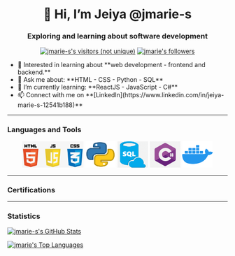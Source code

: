 
<!---
jmarie-s/jmarie-s is a ✨ special ✨ repository because its `README.md` (this file) appears on your GitHub profile.
You can click the Preview link to take a look at your changes.
--->

<div align="center">
  <h1>👋 Hi, I’m Jeiya @jmarie-s </h1>
  <h3> Exploring and learning about software development </h3>
  <div>
    <a href="https://visitor-badge.laobi.icu/badge?page_id=jmarie-s.jmarie-s"><img alt="jmarie-s's visitors (not unique)" src="https://visitor-badge.laobi.icu/badge?page_id=jmarie-s.jmarie-s"/></a>
    <a href="https://img.shields.io/github/followers/jmarie-s?label=Follow&style=social"><img alt="jmarie's followers" src="https://img.shields.io/github/followers/jmarie-s?label=Follow&style=social"></a>
  </div>
</div>
<div>
  <ul>
    <li>👀 Interested in learning about **web development - frontend and backend.**</li>
    <li>💬 Ask me about: **HTML - CSS - Python - SQL**</li>
    <li>🌱 I’m currently learning: **ReactJS - JavaScript - C#**</li>
    <li>📫 Connect with me on **[LinkedIn](https://www.linkedin.com/in/jeiya-marie-s-12541b188)**</li>
  </ul>
</div>
<div align="center">
  <hr>
  <h3 align="left">Languages and Tools</h3>
    <img src="/images/html_css_js.png" alt="htmlCssJs" width="140" height="60">
    <img src="/images/python.png" alt="python" width="70" height="60">
    <img src="/images/sql.png" alt="sql" width="70" height="60">
    <img src="/images/cSharp.png" alt="c#" width="70" height="60">
    <img src="/images/docker.png" alt="docker" width="70" height="60">
</div>
<div>
  <hr>
  <h3 align="left">Certifications</h3>
  <!--START_SECTION:badges-->
  <!--END_SECTION:badges-->
</div>
<div>
  <hr>
  <h3 align="left">Statistics</h3>
      <a href="https://github-readme-stats.vercel.app/api?username=jmarie-s&count_private=true&theme=apprentice"><img alt="jmarie-s's GitHub Stats"  src="https://github-readme-stats.vercel.app/api?username=jmarie-s&count_private=true&theme=apprentice"/></a>
  
  <a href="https://github-readme-stats.vercel.app/api/top-langs/?username=jmarie-s&layout=compact&theme=apprentice"><img alt="jmarie's Top Languages" src="https://github-readme-stats.vercel.app/api/top-langs/?username=jmarie-s&layout=compact&theme=apprentice"/></a>
</div>

 
